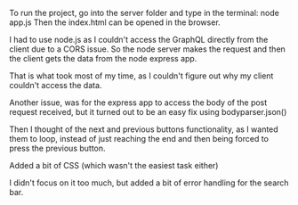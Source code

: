 To run the project, go into the server folder and type in the terminal: node app.js
Then the index.html can be opened in the browser.

I had to use node.js as I couldn't access the GraphQL directly from the client due to a CORS issue.
So the node server makes the request and then the client gets the data from the node express app.

That is what took most of my time, as I couldn't figure out why my client couldn't access the data.

Another issue, was for the express app to access the body of the post request received, but it turned out to be an easy fix
using bodyparser.json()

Then I thought of the next and previous buttons functionality, as I wanted them to loop, instead of just reaching the end and
then being forced to press the previous button.

Added a bit of CSS (which wasn't the easiest task either)

I didn't focus on it too much, but added a bit of error handling for the search bar.
